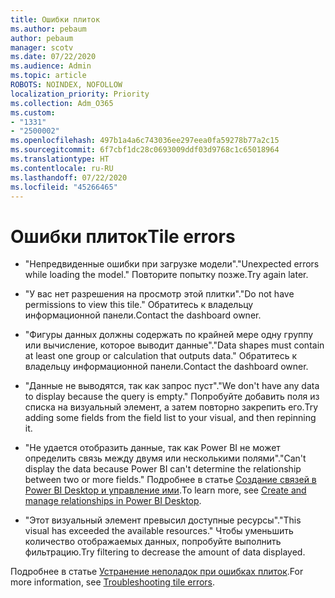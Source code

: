 ```yaml
---
title: Ошибки плиток
ms.author: pebaum
author: pebaum
manager: scotv
ms.date: 07/22/2020
ms.audience: Admin
ms.topic: article
ROBOTS: NOINDEX, NOFOLLOW
localization_priority: Priority
ms.collection: Adm_O365
ms.custom:
- "1331"
- "2500002"
ms.openlocfilehash: 497b1a4a6c743036ee297eea0fa59278b77a2c15
ms.sourcegitcommit: 6f7cbf1dc28c0693009ddf03d9768c1c65018964
ms.translationtype: HT
ms.contentlocale: ru-RU
ms.lasthandoff: 07/22/2020
ms.locfileid: "45266465"
---
```

# <a name="tile-errors"></a><span data-ttu-id="6f1ce-102">Ошибки плиток</span><span class="sxs-lookup"><span data-stu-id="6f1ce-102">Tile errors</span></span>

- <span data-ttu-id="6f1ce-103">"Непредвиденные ошибки при загрузке модели".</span><span class="sxs-lookup"><span data-stu-id="6f1ce-103">"Unexpected errors while loading the model."</span></span> <span data-ttu-id="6f1ce-104">Повторите попытку позже.</span><span class="sxs-lookup"><span data-stu-id="6f1ce-104">Try again later.</span></span>

- <span data-ttu-id="6f1ce-105">"У вас нет разрешения на просмотр этой плитки".</span><span class="sxs-lookup"><span data-stu-id="6f1ce-105">"Do not have permissions to view this tile."</span></span> <span data-ttu-id="6f1ce-106">Обратитесь к владельцу информационной панели.</span><span class="sxs-lookup"><span data-stu-id="6f1ce-106">Contact the dashboard owner.</span></span>

- <span data-ttu-id="6f1ce-107">"Фигуры данных должны содержать по крайней мере одну группу или вычисление, которое выводит данные".</span><span class="sxs-lookup"><span data-stu-id="6f1ce-107">"Data shapes must contain at least one group or calculation that outputs data."</span></span> <span data-ttu-id="6f1ce-108">Обратитесь к владельцу информационной панели.</span><span class="sxs-lookup"><span data-stu-id="6f1ce-108">Contact the dashboard owner.</span></span>

- <span data-ttu-id="6f1ce-109">"Данные не выводятся, так как запрос пуст".</span><span class="sxs-lookup"><span data-stu-id="6f1ce-109">"We don't have any data to display because the query is empty."</span></span> <span data-ttu-id="6f1ce-110">Попробуйте добавить поля из списка на визуальный элемент, а затем повторно закрепить его.</span><span class="sxs-lookup"><span data-stu-id="6f1ce-110">Try adding some fields from the field list to your visual, and then repinning it.</span></span>

- <span data-ttu-id="6f1ce-111">"Не удается отобразить данные, так как Power BI не может определить связь между двумя или несколькими полями".</span><span class="sxs-lookup"><span data-stu-id="6f1ce-111">"Can't display the data because Power BI can't determine the relationship between two or more fields."</span></span> <span data-ttu-id="6f1ce-112">Подробнее в статье [Создание связей в Power BI Desktop и управление ими](https://docs.microsoft.com/power-bi/desktop-create-and-manage-relationships).</span><span class="sxs-lookup"><span data-stu-id="6f1ce-112">To learn more, see [Create and manage relationships in Power BI Desktop](https://docs.microsoft.com/power-bi/desktop-create-and-manage-relationships).</span></span>

- <span data-ttu-id="6f1ce-113">"Этот визуальный элемент превысил доступные ресурсы".</span><span class="sxs-lookup"><span data-stu-id="6f1ce-113">"This visual has exceeded the available resources."</span></span> <span data-ttu-id="6f1ce-114">Чтобы уменьшить количество отображаемых данных, попробуйте выполнить фильтрацию.</span><span class="sxs-lookup"><span data-stu-id="6f1ce-114">Try filtering to decrease the amount of data displayed.</span></span>

<span data-ttu-id="6f1ce-115">Подробнее в статье [Устранение неполадок при ошибках плиток](https://docs.microsoft.com/power-bi/refresh-troubleshooting-tile-errors).</span><span class="sxs-lookup"><span data-stu-id="6f1ce-115">For more information, see [Troubleshooting tile errors](https://docs.microsoft.com/power-bi/refresh-troubleshooting-tile-errors).</span></span>